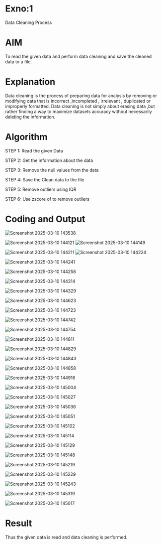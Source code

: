 # Exno:1
Data Cleaning Process

# AIM
To read the given data and perform data cleaning and save the cleaned data to a file.

# Explanation
Data cleaning is the process of preparing data for analysis by removing or modifying data that is incorrect ,incompleted , irrelevant , duplicated or improperly formatted. Data cleaning is not simply about erasing data ,but rather finding a way to maximize datasets accuracy without necessarily deleting the information.

# Algorithm
STEP 1: Read the given Data

STEP 2: Get the information about the data

STEP 3: Remove the null values from the data

STEP 4: Save the Clean data to the file

STEP 5: Remove outliers using IQR

STEP 6: Use zscore of to remove outliers

# Coding and Output
![Screenshot 2025-03-10 143538](https://github.com/user-attachments/assets/356467ff-3a0d-4c03-880c-643f2bf1363b)


![Screenshot 2025-03-10 144121](https://github.com/user-attachments/assets/6bdbf70c-4ba1-4e99-8a55-eb35ab63a9a5)
![Screenshot 2025-03-10 144149](https://github.com/user-attachments/assets/0a259642-8824-40d9-acc2-245c536e54da)

![Screenshot 2025-03-10 144211](https://github.com/user-attachments/assets/5b6b8eb4-3331-4c75-9235-635942c9e062)
![Screenshot 2025-03-10 144224](https://github.com/user-attachments/assets/cb99caa0-6bd3-492a-b62e-6a8a251401c7)

![Screenshot 2025-03-10 144241](https://github.com/user-attachments/assets/871ee0d2-b4e1-435d-b695-81c43598a826)

![Screenshot 2025-03-10 144258](https://github.com/user-attachments/assets/39ce4ecc-6d4b-49bc-a9f3-906f97ad7731)

![Screenshot 2025-03-10 144314](https://github.com/user-attachments/assets/d5e1abe0-e7f6-4c02-bb74-8a0325b115c3)

![Screenshot 2025-03-10 144329](https://github.com/user-attachments/assets/23b6f12b-d031-4832-bda0-89ce271e22e8)

![Screenshot 2025-03-10 144623](https://github.com/user-attachments/assets/1e211ea0-03cb-4f15-8bb1-2759d2f46325)


![Screenshot 2025-03-10 144723](https://github.com/user-attachments/assets/96463f19-1b8b-4054-814e-c44c90f16952)

![Screenshot 2025-03-10 144742](https://github.com/user-attachments/assets/320607fb-cdc4-463e-893c-f6cb5075a65d)

![Screenshot 2025-03-10 144754](https://github.com/user-attachments/assets/7cc3d2cb-1708-43ab-b332-ac598c332d24)

![Screenshot 2025-03-10 144811](https://github.com/user-attachments/assets/f1b716e8-5959-458b-8d7f-f0bf8696511d)

![Screenshot 2025-03-10 144829](https://github.com/user-attachments/assets/789fbfd9-5ca2-40b0-a6c3-57a964eefb8c)

![Screenshot 2025-03-10 144843](https://github.com/user-attachments/assets/1805b47a-72e6-429b-90d4-49eb5e5ca020)

![Screenshot 2025-03-10 144858](https://github.com/user-attachments/assets/31e9040a-51c5-4290-a7ad-cbf5193bc919)

![Screenshot 2025-03-10 144916](https://github.com/user-attachments/assets/5f4b6ff1-ef5b-4373-a9a6-77432fb45512)

![Screenshot 2025-03-10 145004](https://github.com/user-attachments/assets/b500891d-ae0e-4bd5-ac55-8a7b88fa4fbb)

![Screenshot 2025-03-10 145027](https://github.com/user-attachments/assets/ce39484e-c191-46e4-a926-436ef86ff5d5)


![Screenshot 2025-03-10 145036](https://github.com/user-attachments/assets/61cf0b28-3543-42f1-8cac-206739e8899d)


![Screenshot 2025-03-10 145051](https://github.com/user-attachments/assets/4329199b-b4f0-4dfc-a8d7-5889ae75cba9)

![Screenshot 2025-03-10 145102](https://github.com/user-attachments/assets/0fb96334-8300-4ca0-8ba6-ebe15b31b7f5)

![Screenshot 2025-03-10 145114](https://github.com/user-attachments/assets/f2431ab5-807e-437b-9c1b-256f1578865e)

![Screenshot 2025-03-10 145129](https://github.com/user-attachments/assets/961c861a-f4bf-467d-8f02-175db305bedc)

![Screenshot 2025-03-10 145148](https://github.com/user-attachments/assets/70818c83-9f8c-4f13-b84c-94596de99e94)

![Screenshot 2025-03-10 145219](https://github.com/user-attachments/assets/9aba143d-1c35-4a0a-9a67-07a4f8a29023)

![Screenshot 2025-03-10 145229](https://github.com/user-attachments/assets/7c6ea168-b258-45b8-8301-abe0bc55d2cf)

![Screenshot 2025-03-10 145243](https://github.com/user-attachments/assets/29dade44-f9ef-4565-b9d5-2a9b6fa0620d)

![Screenshot 2025-03-10 145319](https://github.com/user-attachments/assets/bd7434aa-7487-45f8-8973-37801b8f96d2)

![Screenshot 2025-03-10 145017](https://github.com/user-attachments/assets/d898d07d-7bd1-4caf-9cf6-add48ec17b84)




# Result
Thus the given data is read and data cleaning is performed.

